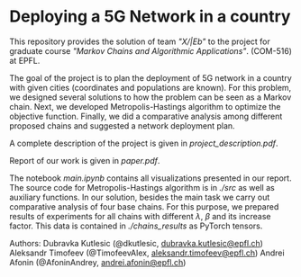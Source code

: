 # Deploying a 5G Network in a country
This repository provides the solution of team _"X/|Eb"_ to the project for graduate course _"Markov Chains and Algorithmic Applications"_. (COM-516) at EPFL.

The goal of the project is to plan the deployment of 5G network in a country with given cities (coordinates and populations are known). For this problem, we designed several solutions to how the problem can be seen as a Markov chain. Next, we developed Metropolis-Hastings algorithm to optimize the objective function. Finally, we did a comparative analysis among different proposed chains and suggested a network deployment plan.


A complete description of the project is given in _project_description.pdf_.

Report of our work is given in _paper.pdf_.

The notebook _main.ipynb_ contains all visualizations presented in our report. The source code for Metropolis-Hastings algorithm is in _./src_ as well as auxiliary functions. In our solution, besides the main task we carry out comparative analysis of four base chains. For this purpose, we prepared results of experiments for all chains with different $\lambda$, $\beta$ and its increase factor. This data is contained in _./chains_results_ as PyTorch tensors.

Authors:
Dubravka Kutlesic (@dkutlesic, dubravka.kutlesic@epfl.ch)
Aleksandr Timofeev (@TimofeevAlex, aleksandr.timofeev@epfl.ch)
Andrei Afonin (@AfoninAndrey, andrei.afonin@epfl.ch)
